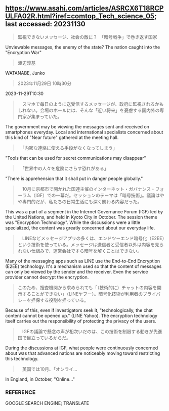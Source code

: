 ## https://www.asahi.com/articles/ASRCX6T18RCPULFA02R.html?iref=comtop_Tech_science_05; last accessed: 20231130


> 監視できないメッセージ、社会の敵に？　「暗号戦争」で巻き返す国家

Unviewable messages, the enemy of the state? The nation caught into the "Encryption War"

> 渡辺淳基

WATANABE, Junko

> 2023年11月29日 10時30分

2023-11-29T10:30

>　スマホで毎日のように送受信するメッセージが、政府に監視されるかもしれない。会場のホールには、そんな「近い将来」を憂慮する国内外の専門家が集まっていた。

The government may be viewing the messages sent and received on smartphones everyday. Local and international specialists concerned about this kind of "Near future" gathered at the meeting hall.

>　「内密な連絡に使える手段がなくなってしまう」

"Tools that can be used for secret communications may disappear"

>　「世界中の人々を危険にさらす恐れがある」

"There is apprehension that it shall put in danger people globally."

>　10月に京都市で開かれた国連主催のインターネット・ガバナンス・フォーラム（IGF）での一幕だ。セッションのテーマは「暗号技術」。議論はやや専門的だが、私たちの日常生活にも深く関わる内容だった。

This was a part of a segment in the Internet Governance Forum (IGF) led by the United Nations, and held in Kyoto City in October. The session theme was "Encryption Technology". While the discussions were a little specialized, the content was greatly concerned about our everyday life.

>　LINEなどメッセージアプリの多くは、エンドツーエンド暗号化（E2EE）という技術を使っている。メッセージは送信者と受信者以外は内容を見られない仕組みで、運営会社ですら暗号を解くことはできない。

Many of the messaging apps such as LINE use the End-to-End Encryption (E2EE) technology. It's a mechanism used so that the content of messages can only be viewed by the sender and the receiver. Even the service provider cannot decrypt the encryption.

> このため、捜査機関から求められても「（技術的に）チャットの内容を開示することができない」（LINEヤフー）。暗号化技術が利用者のプライバシーを担保する役割を担っている。

Because of this, even if investigators seek it, "technologically, the chat content cannot be opened up." (LINE Yahoo). The encryption technology itself carries out the responsibility of protecting the privacy of the users.

>　IGFの議論で懸念の声が相次いだのは、この技術を制限する動きが先進国で目立っているからだ。

During the discussions at IGF, what people were continuously concerned about was that advanced nations are noticeably moving toward restricting this technology. 

>　英国では10月、「オンライ…

In England, in October, "Online..."

### REFERENCE

GOOGLE SEARCH ENGINE; TRANSLATE
